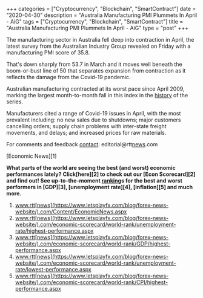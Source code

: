 +++
categories = ["Cryptocurrency", "Blockchain", "SmartContract"]
date = "2020-04-30"
description = "Australia Manufacturing PMI Plummets In April - AiG"
tags = ["Cryptocurrency", "Blockchain", "SmartContract"]
title = "Australia Manufacturing PMI Plummets In April - AiG"
type = "post"
+++

The manufacturing sector in Australia fell deep into contraction in
April, the latest survey from the Australian Industry Group revealed on
Friday with a manufacturing PMI score of 35.8.

That's down sharply from 53.7 in March and it moves well beneath the
boom-or-bust line of 50 that separates expansion from contraction as it
reflects the damage from the Covid-19 pandemic.

Australian manufacturing contracted at its worst pace since April 2009,
marking the largest month-to-month fall in this index in the [history](https://www.fixpro.org/post/chargeless-historical-data-api-backtesting/) of
the series.

Manufacturers cited a range of Covid-19 issues in April, with the most
prevalent including: no new sales due to shutdowns; major customers
cancelling orders; supply chain problems with inter-state freight
movements, and delays; and increased prices for raw materials.

For comments and feedback [contact](https://www.playgroundfx.com/contact/): editorial@rtt[news](https://www.letsplayfx.com/blog/forex-news-website/).com

[Economic News][1]

 **What parts of the world are seeing the best (and worst) economic
performances lately? Click[here][2] to check out our [Econ Scorecard][2]
and find out! See up-to-the-moment [ranking](https://www.playgroundfx.com/blog/crypto-exchange-ranking/)s for the best and worst
performers in [GDP][3], [unemployment rate][4], [inflation][5] and much
more.**

   1. www.rtt[news](https://www.letsplayfx.com/blog/forex-news-website/).com/Content/EconomicNews.aspx
   2. www.rtt[news](https://www.letsplayfx.com/blog/forex-news-website/).com/economic-scorecard/world-rank/unemployment-rate/highest-performance.aspx
   3. www.rtt[news](https://www.letsplayfx.com/blog/forex-news-website/).com/economic-scorecard/world-rank/GDP/highest-performance.aspx
   4. www.rtt[news](https://www.letsplayfx.com/blog/forex-news-website/).com/economic-scorecard/world-rank/unemployment-rate/lowest-performance.aspx
   5. www.rtt[news](https://www.letsplayfx.com/blog/forex-news-website/).com/economic-scorecard/world-rank/CPI/highest-performance.aspx